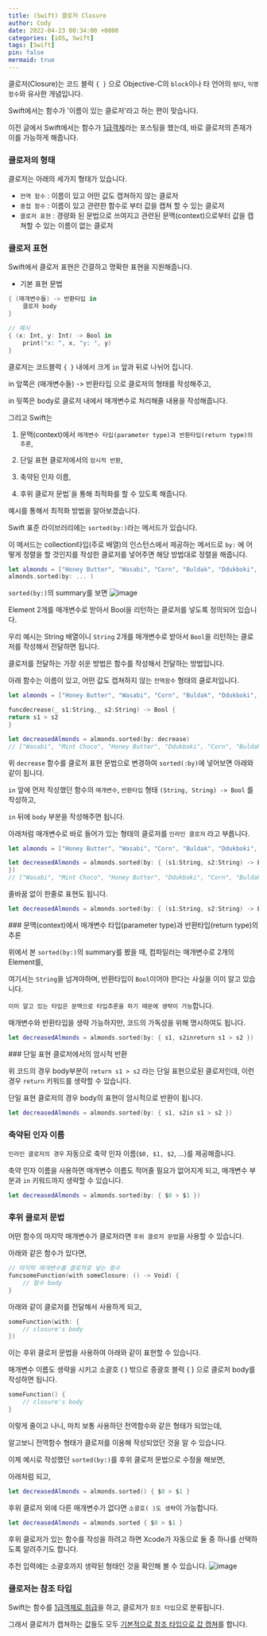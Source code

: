 ```yaml
---
title: (Swift) 클로저 Closure
author: Cody
date: 2022-04-23 00:34:00 +0800
categories: [iOS, Swift]
tags: [Swift]
pin: false
mermaid: true
---
```


클로저(Closure)는 코드 블럭 `{ }` 으로 Objective-C의 `block`이나 타 언어의 `람다`, `익명함수`와 유사한 개념입니다.

Swift에서는 함수가 '이름이 있는 클로저'라고 하는 편이 맞습니다.

이전 글에서 Swift에서는 함수가 [1급객체](https://swiftycody.github.io/posts/Swift-1%EA%B8%89-%EA%B0%9D%EC%B2%B4-First-class-citizen-%EC%99%80-%EA%B3%A0%EC%B0%A8%ED%95%A8%EC%88%98-%EA%B3%A0%EA%B3%84%ED%95%A8%EC%88%98/)라는 포스팅을 했는데, 바로 클로저의 존재가 이를 가능하게 해줍니다.

### 클로저의 형태

클로저는 아래의 세가지 형태가 있습니다.

- `전역 함수` : 이름이 있고 어떤 값도 캡쳐하지 않는 클로저
- `중첩 함수` : 이름이 있고 관련한 함수로 부터 값을 캡쳐 할 수 있는 클로저
- `클로저 표현` : 경량화 된 문법으로 쓰여지고 관련된 문맥(context)으로부터 값을 캡쳐할 수 있는 이름이 없는 클로저

### 클로저 표현

Swift에서 클로저 표현은 간결하고 명확한 표현을 지원해줍니다.

- 기본 표현 문법

```swift
{ (매개변수들) -> 반환타입 in
    클로저 body
}
```

```swift
// 예시
{ (x: Int, y: Int) -> Bool in
    print("x: ", x, "y: ", y)
}
```

클로저는 코드블럭 `{ }` 내에서 크게 `in` 앞과 뒤로 나뉘어 집니다.

in 앞쪽은 (매개변수들) -> 반환타입 으로 클로저의 형태를 작성해주고,

in 뒷쪽은 body로 클로저 내에서 매개변수로 처리해줄 내용을 작성해줍니다.

그리고 Swift는

1. 문맥(context)에서 `매개변수 타입(parameter type)과 반환타입(return type)의 추론`,

2. 단일 표현 클로저에서의 `암시적 반환`,

3. 축약된 인자 이름,

4. 후위 클로저 문법`을 통해 최적화를 할 수 있도록 해줍니다.

예시를 통해서 최적화 방법을 알아보겠습니다.

Swift 표준 라이브러리에는 `sorted(by:)`라는 메서드가 있습니다.

이 메서드는 collection타입(주로 배열)의 인스턴스에서 제공하는 메서드로 `by:` 에 어떻게 정렬을 할 것인지를 작성한 클로저를 넣어주면 해당 방법대로 정렬을 해줍니다.

```swift
let almonds = ["Honey Butter", "Wasabi", "Corn", "Buldak", "Ddukboki", "Mint Choco"]
almonds.sorted(by: ... )
```

`sorted(by:)`의 summary를 보면
![image](https://github.com/swiftycody/swiftycody.github.io/assets/9062513/e11bd0df-4b69-4c66-818c-3113e937be7c)

Element 2개를 매개변수로 받아서 Bool을 리턴하는 클로저를 넣도록 정의되어 있습니다.

우리 예시는 String 배열이니 `String` 2개를 매개변수로 받아서 `Bool`을 리턴하는 클로저를 작성해서 전달하면 됩니다.

클로저를 전달하는 가장 쉬운 방법은 함수를 작성해서 전달하는 방법입니다.

아래 함수는 이름이 있고, 어떤 값도 캡쳐하지 않는 `전역함수` 형태의 클로저입니다.

```swift
let almonds = ["Honey Butter", "Wasabi", "Corn", "Buldak", "Ddukboki", "Mint Choco"]

funcdecrease(_ s1:String,_ s2:String) -> Bool {
return s1 > s2
}

let decreasedAlmonds = almonds.sorted(by: decrease)
// ["Wasabi", "Mint Choco", "Honey Butter", "Ddukboki", "Corn", "Buldak"]
```

위 `decrease` 함수를 클로저 표현 문법으로 변경하여 `sorted(:by)`에 넣어보면 아래와 같이 됩니다.

`in` 앞에 먼저 작성했던 함수의 `매개변수`, `반환타입` 형태 `(String, String) -> Bool` 를 작성하고,

`in` 뒤에 `body` 부분을 작성해주면 됩니다.

아래처럼 매개변수로 바로 들어가 있는 형태의 클로저를 `인라인 클로저` 라고 부릅니다.

```swift
let almonds = ["Honey Butter", "Wasabi", "Corn", "Buldak", "Ddukboki", "Mint Choco"]

let decreasedAlmonds = almonds.sorted(by: { (s1:String, s2:String) -> Boolinreturn s1 > s2
})
// ["Wasabi", "Mint Choco", "Honey Butter", "Ddukboki", "Corn", "Buldak"]
```

줄바꿈 없이 한줄로 표현도 됩니다.

```swift
let decreasedAlmonds = almonds.sorted(by: { (s1:String, s2:String) -> Boolinreturn s1 > s2 })
```

### 문맥(context)에서 매개변수 타입(parameter type)과 반환타입(return type)의 추론

위에서 본 `sorted(by:)`의 summary를 봤을 때, 컴파일러는 매개변수로 2개의 Element를,

여기서는 `String`을 넘겨야하며, 반환타입이 `Bool`이어야 한다는 사실을 이미 알고 있습니다.

`이미 알고 있는 타입은 문맥으로 타입추론을 하기 때문에 생략이 가능`합니다.

매개변수와 반환타입을 생략 가능하지만, 코드의 가독성을 위해 명시하여도 됩니다.

```swift
let decreasedAlmonds = almonds.sorted(by: { s1, s2inreturn s1 > s2 })
```

### 단일 표현 클로저에서의 암시적 반환

위 코드의 경우 body부분이 `return s1 > s2` 라는 단일 표현으로된 클로저인데, 이런 경우 `return` 키워드를 생략할 수 있습니다.

단일 표현 클로저의 경우 body의 표현이 암시적으로 반환이 됩니다.

```swift
let decreasedAlmonds = almonds.sorted(by: { s1, s2in s1 > s2 })
```

### 축약된 인자 이름

`인라인 클로저의 경우` 자동으로 축약 인자 이름(`$0, $1, $2`, ...)를 제공해줍니다.

축약 인자 이름을 사용하면 매개변수 이름도 적어줄 필요가 없어지게 되고, 매개변수 부분과 `in` 키워드까지 생략할 수 있습니다.

```swift
let decreasedAlmonds = almonds.sorted(by: { $0 > $1 })
```

### 후위 클로저 문법

어떤 함수의 마지막 매개변수가 클로저라면 `후위 클로저 문법`을 사용할 수 있습니다.

아래와 같은 함수가 있다면,

```swift
// 마지막 매개변수를 클로저로 넣는 함수
funcsomeFunction(with someClosure: () -> Void) {
    // 함수 body
}
```

아래와 같이 클로저를 전달해서 사용하게 되고,

```swift
someFunction(with: {
    // closure's body
})
```

이는 후위 클로저 문법을 사용하여 아래와 같이 표현할 수 있습니다.

매개변수 이름도 생략을 시키고 소괄호 ( ) 밖으로 중괄호 블럭 { } 으로 클로저 body를 작성하면 됩니다.

```swift
someFunction() {
    // closure's body
}
```

이렇게 줄이고 나니, 마치 보통 사용하던 전역함수와 같은 형태가 되었는데,

알고보니 전역함수 형태가 클로저를 이용해 작성되었던 것을 알 수 있습니다.

이제 예시로 작성했던 `sorted(by:)`를 후위 클로저 문법으로 수정을 해보면,

아래처럼 되고,

```swift
let decreasedAlmonds = almonds.sorted() { $0 > $1 }
```

후위 클로저 외에 다른 매개변수가 없다면 `소괄호( )도 생략`이 가능합니다.

```swift
let decreasedAlmonds = almonds.sorted { $0 > $1 }
```

후위 클로저가 있는 함수를 작성을 하려고 하면 Xcode가 자동으로 둘 중 하나를 선택하도록 알려주기도 합니다.

추천 입력에는 소괄호까지 생략된 형태인 것을 확인해 볼 수 있습니다.
![image](https://github.com/swiftycody/swiftycody.github.io/assets/9062513/f24b017e-2fd9-4728-b503-3b6da53d46d9)

### 클로저는 참조 타입

Swift는 함수를 [1급객체로 취급](https://swiftycody.github.io/posts/Swift-1%EA%B8%89-%EA%B0%9D%EC%B2%B4-First-class-citizen-%EC%99%80-%EA%B3%A0%EC%B0%A8%ED%95%A8%EC%88%98-%EA%B3%A0%EA%B3%84%ED%95%A8%EC%88%98/)을 하고, 클로저가 `참조 타입`으로 분류됩니다.

그래서 클로저가 캡쳐하는 값들도 모두 [기본적으로 참조 타입으로 값 캡쳐](https://swiftycody.github.io/posts/Swift-%ED%81%B4%EB%A1%9C%EC%A0%80%EC%99%80-%EA%B0%92-%EC%BA%A1%EC%B3%90/)를 합니다.

